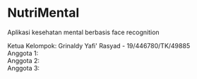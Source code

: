 # NutriMental
Aplikasi kesehatan mental berbasis face recognition

Ketua Kelompok: Grinaldy Yafi' Rasyad - 19/446780/TK/49885
<br>
Anggota 1:
<br>
Anggota 2: 
<br>
Anggota 3: 
